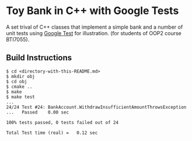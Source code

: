 # Toy Bank in C++ with Google Tests

A set trival of C++ classes that implement a simple bank
and a number of unit tests using [Google Test](https://github.com/google/googletest) for illustration.
(for students of OOP2 course BTI7055).

## Build Instructions

```console
$ cd <directory-with-this-README.md>
$ mkdir obj
$ cd obj
$ cmake ..
$ make
$ make test
...
24/24 Test #24: BankAccount.WithdrawInsufficientAmountThrowsException ...   Passed    0.00 sec

100% tests passed, 0 tests failed out of 24

Total Test time (real) =   0.12 sec
```
